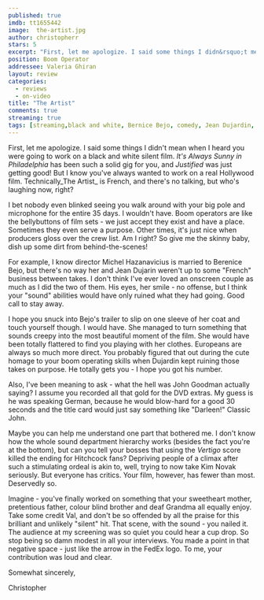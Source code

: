 ```yaml
---
published: true
imdb: tt1655442
image:  the-artist.jpg
author: christopherr
stars: 5
excerpt: "First, let me apologize. I said some things I didn&rsquo;t mean when I heard you were going to work on a black and white silent film. <em>It&rsquo;s Always Sunny in Philadelphia </em>has been such a solid gig for you, and <em>Justified</em>was just getting good! But I know you&rsquo;ve always wanted to work on a real Hollywood film. Technically<em>The Artist</em> is French, and there&rsquo;s no talking, but who&rsquo;s laughing now, right?"
position: Boom Operator
addressee: Valeria Ghiran
layout: review
categories:
  - reviews
  - on-video
title: "The Artist"
comments: true
streaming: true
tags: [streaming,black and white, Bernice Bejo, comedy, Jean Dujardin, john goodman, Letters, Michel Hazanavicius, oscars, silent]
---
```

First, let me apologize. I said some things I didn't mean when I heard you were going to work on a black and white silent film. _It's Always Sunny in Philadelphia_ has been such a solid gig for you, and _Justified_ was just getting good! But I know you've always wanted to work on a real Hollywood film. Technically_The Artist_ is French, and there's no talking, but who's laughing now, right?

I bet nobody even blinked seeing you walk around with your big pole and microphone for the entire 35 days. I wouldn't have. Boom operators are like the bellybuttons of film sets - we just accept they exist and have a place. Sometimes they even serve a purpose. Other times, it's just nice when producers gloss over the crew list. Am I right? So give me the skinny baby, dish up some dirt from behind-the-scenes!

For example, I know director Michel Hazanavicius is married to Berenice Bejo, but there's no way her and Jean Dujarin weren't up to some "French" business between takes. I don't think I've ever loved an onscreen couple as much as I did the two of them. His eyes, her smile - no offense, but I think your "sound" abilities would have only ruined what they had going. Good call to stay away.

I hope you snuck into Bejo's trailer to slip on one sleeve of her coat and touch yourself though. I would have. She managed to turn something that sounds creepy into the most beautiful moment of the film. She would have been totally flattered to find you playing with her clothes. Europeans are always so much more direct. You probably figured that out during the cute homage to your boom operating skills when Dujardin kept ruining those takes on purpose. He totally gets you - I hope you got his number.

Also, I've been meaning to ask - what the hell was John Goodman actually saying? I assume you recorded all that gold for the DVD extras. My guess is he was speaking German, because he would blow-hard for a good 30 seconds and the title card would just say something like "Darleen!" Classic John.

Maybe you can help me understand one part that bothered me. I don't know how the whole sound department hierarchy works (besides the fact you're at the bottom), but can you tell your bosses that using the _Vertigo_ score killed the ending for Hitchcock fans? Depriving people of a climax after such a stimulating ordeal is akin to, well, trying to now take Kim Novak seriously. But everyone has critics. Your film, however, has fewer than most. Deservedly so.

Imagine - you've finally worked on something that your sweetheart mother, pretentious father, colour blind brother and deaf Grandma all equally enjoy. Take some credit Val, and don't be so offended by all the praise for this brilliant and unlikely "silent" hit. That scene, with the sound - you nailed it. The audience at my screening was so quiet you could hear a cup drop. So stop being so damn modest in all your interviews. You made a point in that negative space - just like the arrow in the FedEx logo. To me, your contribution was loud and clear.

Somewhat sincerely, 

Christopher
